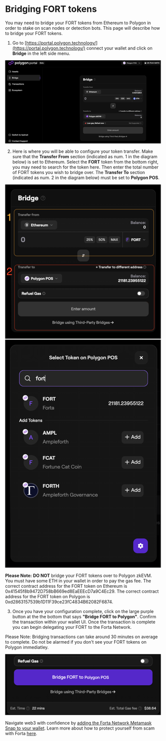 # Bridging FORT tokens

You may need to bridge your FORT tokens from Ethereum to Polygon in order to stake on scan nodes or detection bots. This page will describe how to bridge your FORT tokens.

1. Go to [https://portal.polygon.technology/](https://portal.polygon.technology/) connect your wallet and click on **Bridge** in the left side menu.

![homepage](bridge-guide-1.png)

2. Here is where you will be able to configure your token transfer. Make sure that the **Transfer From** section (indicated as num. 1 in the diagram below) is set to Ethereum. Select the **FORT** token from the bottom right, you may need to search for the token here. Then enter the total number of FORT tokens you wish to bridge over. The **Transfer To** section (indicated as num. 2 in the diagram below) must be set to **Polygon POS**.

![bridge config](bridge-guide-2.png)
![bridge search](bridge-guide-3.png)

**Please Note:**
**DO NOT** bridge your FORT tokens over to Polygon zkEVM.
You must have some ETH in your wallet in order to pay the gas fee. 
The correct contract address for the FORT token on Ethereum is 0x41545f8b9472D758bB669ed8EaEEEcD7a9C4Ec29.
The correct contract address for the FORT token on Polygon is 0xd2863157539b1D11F39ce23fC4834B62082F6874.

3. Once you have your configuration complete, click on the large purple button at the the bottom that says **"Bridge FORT to Polygon"**. Confirm the transaction within your wallet UI. Once the transaction is complete you can begin delegating your FORT to the Forta Network.

Please Note: 
Bridging transactions can take around 30 minutes on average to complete. Do not be alarmed if you don't see your FORT tokens on Polygon immediatley. 

![confirm](bridge-guide-4.png)

Navigate web3 with confidence by [adding the Forta Network Metamask Snap to your wallet](https://snaps.metamask.io/snap/npm/forta-network/metamask-snap/). Learn more about how to protect yourself from scam with Forta [here](https://docs.forta.network/en/latest/Forta-for-Metamask/).
